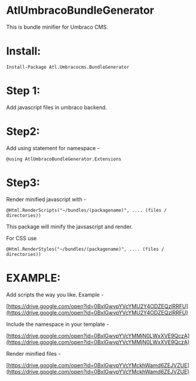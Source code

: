 # AtlUmbracoBundleGenerator

This is bundle minifier for Umbraco CMS. 

Install:
======
    
    Install-Package Atl.Umbracocms.BundleGenerator

Step 1:
======
Add javascript files in umbraco backend.


Step2:
=====
Add using statement for namespace - 


    @using AtlUmbracoBundleGenerator.Extensions
    
Step3:
=====
Render minified javascript with - 

    
    @Html.RenderScripts("~/bundles/(packagename)", .... (files / directories))
    

This package will minify the javsascript and render.

For CSS use 

    @Html.RenderStyles("~/bundles/(packagename)", .... (files / directories))

EXAMPLE:
========
Add scripts the way you like. Example - 

[https://drive.google.com/open?id=0BxlGwvpYVcYMU2Y4ODZEQzlRRFU](https://drive.google.com/open?id=0BxlGwvpYVcYMU2Y4ODZEQzlRRFU)

Include the namespace in your template - 

[https://drive.google.com/open?id=0BxlGwvpYVcYMMjN0LWxXVE9QczA](https://drive.google.com/open?id=0BxlGwvpYVcYMMjN0LWxXVE9QczA)

Render minified files - 

[https://drive.google.com/open?id=0BxlGwvpYVcYMckhWamd6ZEJVZUE](https://drive.google.com/open?id=0BxlGwvpYVcYMckhWamd6ZEJVZUE)
